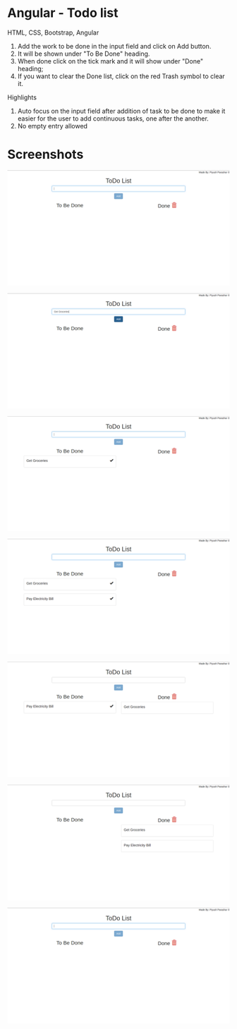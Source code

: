 # Angular - Todo list

HTML, CSS, Bootstrap, Angular

1. Add the work to be done in the input field and click on Add button.
2. It will be shown under "To Be Done" heading.
3. When done click on the tick mark and it will show under "Done" heading;
4. If you want to clear the Done list, click on the red Trash symbol to clear it.

Highlights

1. Auto focus on the input field after addition of task to be done to make it easier for the user to add continuous tasks, one    after the another.
2. No empty entry allowed

# Screenshots

![Screenshot](one.png)

![Screenshot](two.png)

![Screenshot](three.png)

![Screenshot](four.png)

![Screenshot](five.png)

![Screenshot](six.png)

![Screenshot](one.png)
